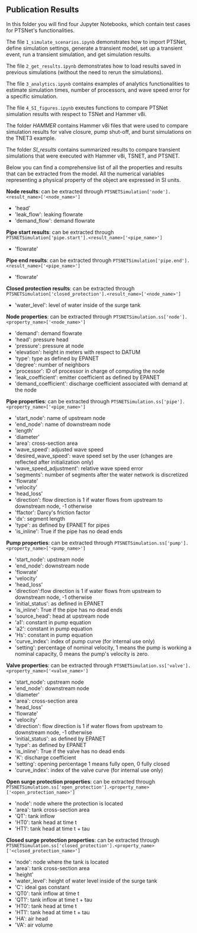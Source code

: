 ## Publication Results

In this folder you will find four Jupyter Notebooks, which contain test cases for PTSNet's functionalities.

The file `1_simulate_scenarios.ipynb` demonstrates how to import PTSNet, define simulation settings, generate a transient model, set up a transient event, run a transient simulation, and get simulation results.

The file `2_get_results.ipynb` demonstrates how to load results saved in previous simulations (without the need to rerun the simulations).

The file `3_analytics.ipynb` contains examples of analytics functionalities to estimate simulation times, number of processors, and wave speed error for a specific simulation.

The file `4_SI_figures.ipynb` exeutes functions to compare PTSNet simulation results with respect to TSNet and Hammer v8i.

The folder *HAMMER* contains Hammer v8i files that were used to compare simulation results for valve closure, pump shut-off, and burst simulations on the TNET3 example.

The folder *SI_results* contains summarized results to compare transient simulations that were executed with Hammer v8i, TSNET, and PTSNET.

Below you can find a comprehensive list of all the properties and results that can be extracted from the model. All the numerical variables representing a physical property of the object are expressed in SI units.

**Node results**: can be extracted through `PTSNETSimulation['node'].<result_name>['<node_name>']`
- 'head'
- 'leak_flow': leaking flowrate
- 'demand_flow': demand flowrate

**Pipe start results**: can be extracted through `PTSNETSimulation['pipe.start'].<result_name>['<pipe_name>']`
- 'flowrate'

**Pipe end results**: can be extracted through `PTSNETSimulation['pipe.end'].<result_name>['<pipe_name>']`
- 'flowrate'

**Closed protection results**: can be extracted through `PTSNETSimulation['closed_protection'].<result_name>['<node_name>']`
- 'water_level': level of water inside of the surge tank

**Node properties**: can be extracted through `PTSNETSimulation.ss['node'].<property_name>['<node_name>']`

- 'demand': demand flowrate
- 'head': pressure head
- 'pressure': pressure at node
- 'elevation': height in meters with respect to DATUM
- 'type': type as defined by EPANET
- 'degree': number of neighbors
- 'processor': ID of processor in charge of computing the node
- 'leak_coefficient': emitter coefficient as defined by EPANET
- 'demand_coefficient': discharge coefficient associated with demand at the node

**Pipe properties**: can be extracted through `PTSNETSimulation.ss['pipe'].<property_name>['<pipe_name>']`
- 'start_node': name of upstream node
- 'end_node': name of downstream node
- 'length'
- 'diameter'
- 'area': cross-section area
- 'wave_speed': adjusted wave speed
- 'desired_wave_speed': wave speed set by the user (changes are reflected after initialization only)
- 'wave_speed_adjustment': relative wave speed error
- 'segments': number of segments after the water network is discretized
- 'flowrate'
- 'velocity'
- 'head_loss'
- 'direction': flow direction is 1 if water flows from upstream to downstream node, -1 otherwise
- 'ffactor': Darcy's friction factor
- 'dx': segment length
- 'type': as defined by EPANET for pipes
- 'is_inline': True if the pipe has no dead ends

**Pump properties**: can be extracted through `PTSNETSimulation.ss['pump'].<property_name>['<pump_name>']`

- 'start_node': upstream node
- 'end_node': downstream node
- 'flowrate'
- 'velocity'
- 'head_loss'
- 'direction':flow direction is 1 if water flows from upstream to downstream node, -1 otherwise
- 'initial_status': as defined in EPANET
- 'is_inline': True if the pipe has no dead ends
- 'source_head': head at upstream node
- 'a1': constant in pump equation
- 'a2': constant in pump equation
- 'Hs': constant in pump equation
- 'curve_index': index of pump curve (for internal use only)
- 'setting': percentage of nominal velocity, 1 means the pump is working a nominal capacity, 0 means the pump's velocity is zero.

**Valve properties**: can be extracted through `PTSNETSimulation.ss['valve'].<property_name>['<valve_name>']`

- 'start_node': upstream node
- 'end_node': downstream node
- 'diameter'
- 'area': cross-section area
- 'head_loss'
- 'flowrate'
- 'velocity'
- 'direction': flow direction is 1 if water flows from upstream to downstream node, -1 otherwise
- 'initial_status': as defined by EPANET
- 'type': as defined by EPANET
- 'is_inline': True if the valve has no dead ends
- 'K': discharge coefficient
- 'setting': opening percentage 1 means fully open, 0 fully closed
- 'curve_index': index of the valve curve (for internal use only)

**Open surge protection properties**: can be extracted through `PTSNETSimulation.ss['open_protection'].<property_name>['<open_protection_name>']`

- 'node': node where the protection is located
- 'area': tank cross-section area
- 'QT': tank inflow
- 'HT0': tank head at time t
- 'HT1': tank head at time t + tau

**Closed surge protection properties**: can be extracted through `PTSNETSimulation.ss['closed_protection'].<property_name>['<closed_protection_name>']`

- 'node': node where the tank is located
- 'area': tank cross-section area
- 'height'
- 'water_level': height of water level inside of the surge tank
- 'C': ideal gas constant
- 'QT0': tank inflow at time t
- 'QT1': tank inflow at time t + tau
- 'HT0': tank head at time t
- 'HT1': tank head at time t + tau
- 'HA': air head
- 'VA': air volume

